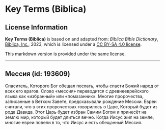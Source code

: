 # Key Terms (Biblica)

## License Information

**Key Terms (Biblica)** is based on and adapted from: _Biblica Bible Dictionary_, [Biblica, Inc.](https://www.biblica.com/), 2023, which is licensed under a [CC BY-SA 4.0 license](https://creativecommons.org/licenses/by-sa/4.0/legalcode.en).

This markdown version is provided under the same license.



--------------------------------

## Мессия (id: 193609)

Спаситель, Которого Бог обещал послать, чтобы спасти Божий народ от всех его врагов. Слово «мессия» переводится с древнееврейского языка как «избранный» или «помазанник». Многие пророчества, записанные в Ветхом Завете, предсказывали рождение Мессии. Евреи считали, что в этих пророчествах говорилось о Царе, Который будет из рода Давида. Этот Царь будет избран Самим Богом и принесёт на землю мир, который будет длиться вечно. Когда Иисус жил на земле, многие евреи повели в то, что Иисус и есть обещанный Мессия.



